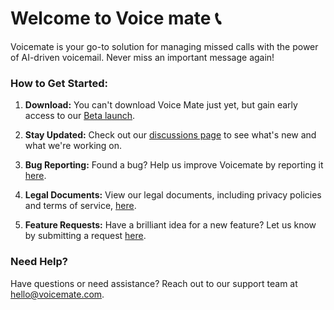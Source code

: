 # Welcome to Voice mate 📞

Voicemate is your go-to solution for managing missed calls with the power of AI-driven voicemail. Never miss an important message again!

### How to Get Started:
1. **Download:** You can't download Voice Mate just yet, but gain early access to our [Beta launch](https://voicemate.nl#claim-invite).

2. **Stay Updated:** Check out our [discussions page]([https://status.voicemate.nl](https://github.com/orgs/Voice-Mate/discussions)) to see what's new and what we're working on.

3. **Bug Reporting:** Found a bug? Help us improve Voicemate by reporting it [here](https://github.com/Voice-Mate/.github/issues).

4. **Legal Documents:** View our legal documents, including privacy policies and terms of service, [here]([#legal-documents](https://github.com/orgs/Voice-Mate/discussions/categories/legal)).

5. **Feature Requests:** Have a brilliant idea for a new feature? Let us know by submitting a request [here]([#feature-requests](https://github.com/orgs/Voice-Mate/discussions/categories/ideas)).

### Need Help?
Have questions or need assistance? Reach out to our support team at hello@voicemate.com.

